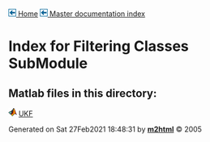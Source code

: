 [![\<](../../../../left.png) Home](../../../../../index.md)     [![\<](../../../../left.png) Master documentation index](../../../../../documentation.html)
  

# Index for Filtering Classes SubModule

## Matlab files in this directory:


  ![](../../../../matlabicon.gif) [UKF](UKF.md)   




Generated on Sat 27Feb2021 18:48:31 by
**[m2html](http://www.artefact.tk/software/matlab/m2html/ "Matlab Documentation in HTML")**
© 2005